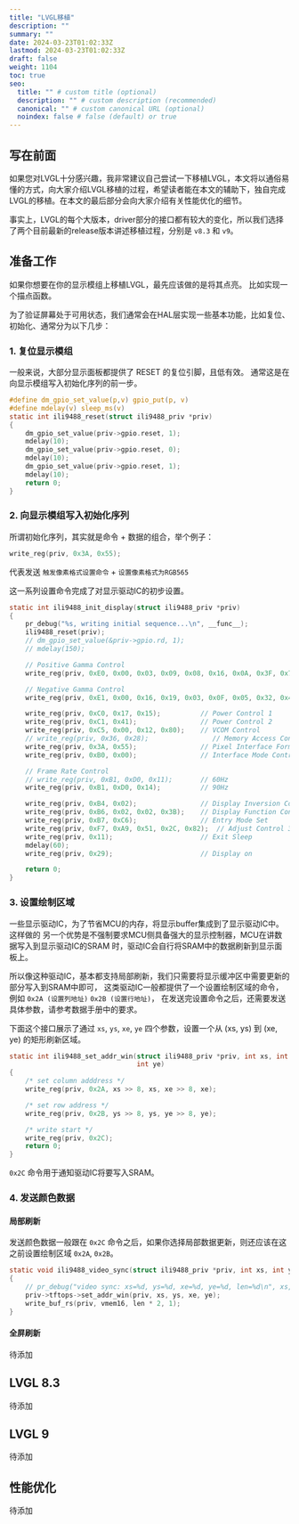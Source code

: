 ```yaml
---
title: "LVGL移植"
description: ""
summary: ""
date: 2024-03-23T01:02:33Z
lastmod: 2024-03-23T01:02:33Z
draft: false
weight: 1104
toc: true
seo:
  title: "" # custom title (optional)
  description: "" # custom description (recommended)
  canonical: "" # custom canonical URL (optional)
  noindex: false # false (default) or true
---
```


## 写在前面

如果您对LVGL十分感兴趣，我非常建议自己尝试一下移植LVGL，本文将以通俗易懂的方式，向大家介绍LVGL移植的过程，希望读者能在本文的辅助下，独自完成LVGL的移植。在本文的最后部分会向大家介绍有关性能优化的细节。

事实上，LVGL的每个大版本，driver部分的接口都有较大的变化，所以我们选择了两个目前最新的release版本讲述移植过程，分别是 `v8.3` 和 `v9`。

## 准备工作

如果你想要在你的显示模组上移植LVGL，最先应该做的是将其点亮。 比如实现一个描点函数。

为了验证屏幕处于可用状态，我们通常会在HAL层实现一些基本功能，比如复位、初始化、通常分为以下几步：

### 1. 复位显示模组

一般来说，大部分显示面板都提供了 RESET 的复位引脚，且低有效。
通常这是在向显示模组写入初始化序列的前一步。

```c
#define dm_gpio_set_value(p,v) gpio_put(p, v)
#define mdelay(v) sleep_ms(v)
static int ili9488_reset(struct ili9488_priv *priv)
{
    dm_gpio_set_value(priv->gpio.reset, 1);
    mdelay(10);
    dm_gpio_set_value(priv->gpio.reset, 0);
    mdelay(10);
    dm_gpio_set_value(priv->gpio.reset, 1);
    mdelay(10);
    return 0;
}
```


### 2. 向显示模组写入初始化序列

所谓初始化序列，其实就是命令 + 数据的组合，举个例子：

```c
write_reg(priv, 0x3A, 0x55);
```

代表发送 `触发像素格式设置命令` + `设置像素格式为RGB565`

这一系列设置命令完成了对显示驱动IC的初步设置。

```c
static int ili9488_init_display(struct ili9488_priv *priv)
{
    pr_debug("%s, writing initial sequence...\n", __func__);
    ili9488_reset(priv);
    // dm_gpio_set_value(&priv->gpio.rd, 1);
    // mdelay(150);

    // Positive Gamma Control
    write_reg(priv, 0xE0, 0x00, 0x03, 0x09, 0x08, 0x16, 0x0A, 0x3F, 0x78, 0x4C, 0x09, 0x0A, 0x08, 0x16, 0x1A, 0x0F);

    // Negative Gamma Control
    write_reg(priv, 0xE1, 0x00, 0x16, 0x19, 0x03, 0x0F, 0x05, 0x32, 0x45, 0x46, 0x04, 0x0E, 0x0D, 0x35, 0x37, 0x0F);

    write_reg(priv, 0xC0, 0x17, 0x15);          // Power Control 1
    write_reg(priv, 0xC1, 0x41);                // Power Control 2
    write_reg(priv, 0xC5, 0x00, 0x12, 0x80);    // VCOM Control
    // write_reg(priv, 0x36, 0x28);                // Memory Access Control
    write_reg(priv, 0x3A, 0x55);                // Pixel Interface Format RGB565 8080 16-bit
    write_reg(priv, 0xB0, 0x00);                // Interface Mode Control

    // Frame Rate Control
    // write_reg(priv, 0xB1, 0xD0, 0x11);       // 60Hz
    write_reg(priv, 0xB1, 0xD0, 0x14);          // 90Hz

    write_reg(priv, 0xB4, 0x02);                // Display Inversion Control
    write_reg(priv, 0xB6, 0x02, 0x02, 0x3B);    // Display Function Control
    write_reg(priv, 0xB7, 0xC6);                // Entry Mode Set
    write_reg(priv, 0xF7, 0xA9, 0x51, 0x2C, 0x82);  // Adjust Control 3
    write_reg(priv, 0x11);                      // Exit Sleep
    mdelay(60);
    write_reg(priv, 0x29);                      // Display on

    return 0;
}
```

### 3. 设置绘制区域

一些显示驱动IC，为了节省MCU的内存，将显示buffer集成到了显示驱动IC中。 这样做的
另一个优势是不强制要求MCU侧具备强大的显示控制器，MCU在讲数据写入到显示驱动IC的SRAM
时，驱动IC会自行将SRAM中的数据刷新到显示面板上。

所以像这种驱动IC，基本都支持局部刷新，我们只需要将显示缓冲区中需要更新的部分写入到SRAM中即可，
这类驱动IC一般都提供了一个设置绘制区域的命令，例如 `0x2A (设置列地址)` `0x2B (设置行地址)`，
在发送完设置命令之后，还需要发送具体参数，请参考数据手册中的要求。

下面这个接口展示了通过 `xs`, `ys`, `xe`, `ye` 四个参数，设置一个从 (xs, ys) 到 (xe, ye) 的矩形刷新区域。

```c
static int ili9488_set_addr_win(struct ili9488_priv *priv, int xs, int ys, int xe,
                                int ye)
{
    /* set column adddress */
    write_reg(priv, 0x2A, xs >> 8, xs, xe >> 8, xe);

    /* set row address */
    write_reg(priv, 0x2B, ys >> 8, ys, ye >> 8, ye);

    /* write start */
    write_reg(priv, 0x2C);
    return 0;
}
```

`0x2C` 命令用于通知驱动IC将要写入SRAM。

### 4. 发送颜色数据

#### 局部刷新

发送颜色数据一般跟在 `0x2C` 命令之后，如果你选择局部数据更新，则还应该在这之前设置绘制区域 `0x2A`, `0x2B`。

```c
static void ili9488_video_sync(struct ili9488_priv *priv, int xs, int ys, int xe, int ye, void *vmem16, size_t len)
{
    // pr_debug("video sync: xs=%d, ys=%d, xe=%d, ye=%d, len=%d\n", xs, ys, xe, ye, len);
    priv->tftops->set_addr_win(priv, xs, ys, xe, ye);
    write_buf_rs(priv, vmem16, len * 2, 1);
}
```

#### 全屏刷新

待添加

## LVGL 8.3

待添加

## LVGL 9

待添加

## 性能优化

待添加
